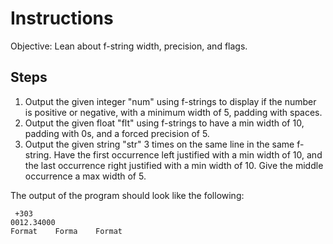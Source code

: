 # Instructions
Objective: Lean about f-string width, precision, and flags.

## Steps
1. Output the given integer "num" using f-strings to display if the number is positive or negative, with a minimum width of 5, padding with spaces.
2. Output the given float "flt" using f-strings to have a min width of 10, padding with 0s, and a forced precision of 5.
3. Output the given string "str" 3 times on the same line in the same f-string. Have the first occurrence left justified with a min width of 10, and the last occurrence right justified with a min width of 10. Give the middle occurrence a max width of 5.

The output of the program should look like the following:
```
 +303
0012.34000
Format    Forma    Format
```